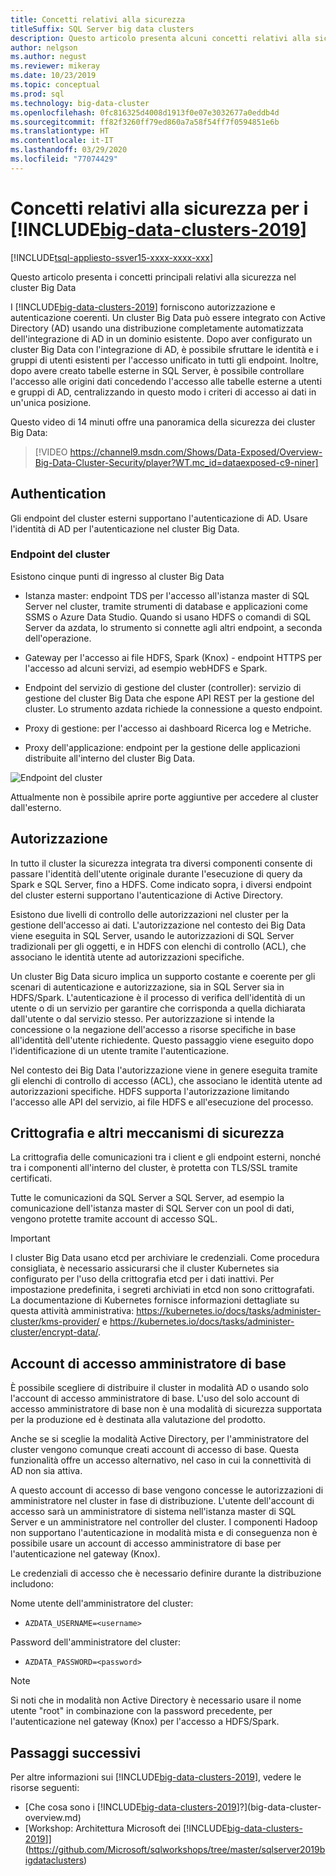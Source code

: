 ```yaml
---
title: Concetti relativi alla sicurezza
titleSuffix: SQL Server big data clusters
description: Questo articolo presenta alcuni concetti relativi alla sicurezza per i cluster Big Data di SQL Server. È inclusa la descrizione degli endpoint del cluster e dell'autenticazione del cluster.
author: nelgson
ms.author: negust
ms.reviewer: mikeray
ms.date: 10/23/2019
ms.topic: conceptual
ms.prod: sql
ms.technology: big-data-cluster
ms.openlocfilehash: 0fc816325d4008d1913f0e07e3032677a0eddb4d
ms.sourcegitcommit: ff82f3260ff79ed860a7a58f54ff7f0594851e6b
ms.translationtype: HT
ms.contentlocale: it-IT
ms.lasthandoff: 03/29/2020
ms.locfileid: "77074429"
---
```

# <a name="security-concepts-for-big-data-clusters-2019"></a>Concetti relativi alla sicurezza per i [!INCLUDE[big-data-clusters-2019](../includes/ssbigdataclusters-ss-nover.md)]

[!INCLUDE[tsql-appliesto-ssver15-xxxx-xxxx-xxx](../includes/tsql-appliesto-ssver15-xxxx-xxxx-xxx.md)]

Questo articolo presenta i concetti principali relativi alla sicurezza nel cluster Big Data

I [!INCLUDE[big-data-clusters-2019](../includes/ssbigdataclusters-ss-nover.md)] forniscono autorizzazione e autenticazione coerenti. Un cluster Big Data può essere integrato con Active Directory (AD) usando una distribuzione completamente automatizzata dell'integrazione di AD in un dominio esistente. Dopo aver configurato un cluster Big Data con l'integrazione di AD, è possibile sfruttare le identità e i gruppi di utenti esistenti per l'accesso unificato in tutti gli endpoint. Inoltre, dopo avere creato tabelle esterne in SQL Server, è possibile controllare l'accesso alle origini dati concedendo l'accesso alle tabelle esterne a utenti e gruppi di AD, centralizzando in questo modo i criteri di accesso ai dati in un'unica posizione.

Questo video di 14 minuti offre una panoramica della sicurezza dei cluster Big Data:

> [!VIDEO https://channel9.msdn.com/Shows/Data-Exposed/Overview-Big-Data-Cluster-Security/player?WT.mc_id=dataexposed-c9-niner]


## <a name="authentication"></a>Authentication

Gli endpoint del cluster esterni supportano l'autenticazione di AD. Usare l'identità di AD per l'autenticazione nel cluster Big Data.

### <a name="cluster-endpoints"></a>Endpoint del cluster

Esistono cinque punti di ingresso al cluster Big Data

* Istanza master: endpoint TDS per l'accesso all'istanza master di SQL Server nel cluster, tramite strumenti di database e applicazioni come SSMS o Azure Data Studio. Quando si usano HDFS o comandi di SQL Server da azdata, lo strumento si connette agli altri endpoint, a seconda dell'operazione.

* Gateway per l'accesso ai file HDFS, Spark (Knox) - endpoint HTTPS per l'accesso ad alcuni servizi, ad esempio webHDFS e Spark.

* Endpoint del servizio di gestione del cluster (controller): servizio di gestione del cluster Big Data che espone API REST per la gestione del cluster. Lo strumento azdata richiede la connessione a questo endpoint.

* Proxy di gestione: per l'accesso ai dashboard Ricerca log e Metriche.

* Proxy dell'applicazione: endpoint per la gestione delle applicazioni distribuite all'interno del cluster Big Data.

![Endpoint del cluster](media/concept-security/cluster_endpoints.png)

Attualmente non è possibile aprire porte aggiuntive per accedere al cluster dall'esterno.

## <a name="authorization"></a>Autorizzazione

In tutto il cluster la sicurezza integrata tra diversi componenti consente di passare l'identità dell'utente originale durante l'esecuzione di query da Spark e SQL Server, fino a HDFS. Come indicato sopra, i diversi endpoint del cluster esterni supportano l'autenticazione di Active Directory.

Esistono due livelli di controllo delle autorizzazioni nel cluster per la gestione dell'accesso ai dati. L'autorizzazione nel contesto dei Big Data viene eseguita in SQL Server, usando le autorizzazioni di SQL Server tradizionali per gli oggetti, e in HDFS con elenchi di controllo (ACL), che associano le identità utente ad autorizzazioni specifiche.

Un cluster Big Data sicuro implica un supporto costante e coerente per gli scenari di autenticazione e autorizzazione, sia in SQL Server sia in HDFS/Spark. L'autenticazione è il processo di verifica dell'identità di un utente o di un servizio per garantire che corrisponda a quella dichiarata dall'utente o dal servizio stesso. Per autorizzazione si intende la concessione o la negazione dell'accesso a risorse specifiche in base all'identità dell'utente richiedente. Questo passaggio viene eseguito dopo l'identificazione di un utente tramite l'autenticazione.

Nel contesto dei Big Data l'autorizzazione viene in genere eseguita tramite gli elenchi di controllo di accesso (ACL), che associano le identità utente ad autorizzazioni specifiche. HDFS supporta l'autorizzazione limitando l'accesso alle API del servizio, ai file HDFS e all'esecuzione del processo.

## <a name="encryption-and-other-security-mechanisms"></a>Crittografia e altri meccanismi di sicurezza

La crittografia delle comunicazioni tra i client e gli endpoint esterni, nonché tra i componenti all'interno del cluster, è protetta con TLS/SSL tramite certificati.

Tutte le comunicazioni da SQL Server a SQL Server, ad esempio la comunicazione dell'istanza master di SQL Server con un pool di dati, vengono protette tramite account di accesso SQL.

> [!IMPORTANT]
>  I cluster Big Data usano etcd per archiviare le credenziali. Come procedura consigliata, è necessario assicurarsi che il cluster Kubernetes sia configurato per l'uso della crittografia etcd per i dati inattivi. Per impostazione predefinita, i segreti archiviati in etcd non sono crittografati. La documentazione di Kubernetes fornisce informazioni dettagliate su questa attività amministrativa: https://kubernetes.io/docs/tasks/administer-cluster/kms-provider/ e https://kubernetes.io/docs/tasks/administer-cluster/encrypt-data/.


## <a name="basic-administrator-login"></a>Account di accesso amministratore di base

È possibile scegliere di distribuire il cluster in modalità AD o usando solo l'account di accesso amministratore di base. L'uso del solo account di accesso amministratore di base non è una modalità di sicurezza supportata per la produzione ed è destinata alla valutazione del prodotto.

Anche se si sceglie la modalità Active Directory, per l'amministratore del cluster vengono comunque creati account di accesso di base. Questa funzionalità offre un accesso alternativo, nel caso in cui la connettività di AD non sia attiva.

A questo account di accesso di base vengono concesse le autorizzazioni di amministratore nel cluster in fase di distribuzione. L'utente dell'account di accesso sarà un amministratore di sistema nell'istanza master di SQL Server e un amministratore nel controller del cluster.
I componenti Hadoop non supportano l'autenticazione in modalità mista e di conseguenza non è possibile usare un account di accesso amministratore di base per l'autenticazione nel gateway (Knox).

Le credenziali di accesso che è necessario definire durante la distribuzione includono:

Nome utente dell'amministratore del cluster:
 + `AZDATA_USERNAME=<username>`

Password dell'amministratore del cluster:  
 + `AZDATA_PASSWORD=<password>`

> [!NOTE]
> Si noti che in modalità non Active Directory è necessario usare il nome utente "root" in combinazione con la password precedente, per l'autenticazione nel gateway (Knox) per l'accesso a HDFS/Spark.

## <a name="next-steps"></a>Passaggi successivi

Per altre informazioni sui [!INCLUDE[big-data-clusters-2019](../includes/ssbigdataclusters-ss-nover.md)], vedere le risorse seguenti:

- [Che cosa sono i [!INCLUDE[big-data-clusters-2019](../includes/ssbigdataclusters-ver15.md)]?](big-data-cluster-overview.md)
- [Workshop: Architettura Microsoft dei [!INCLUDE[big-data-clusters-2019](../includes/ssbigdataclusters-ss-nover.md)]](https://github.com/Microsoft/sqlworkshops/tree/master/sqlserver2019bigdataclusters)
